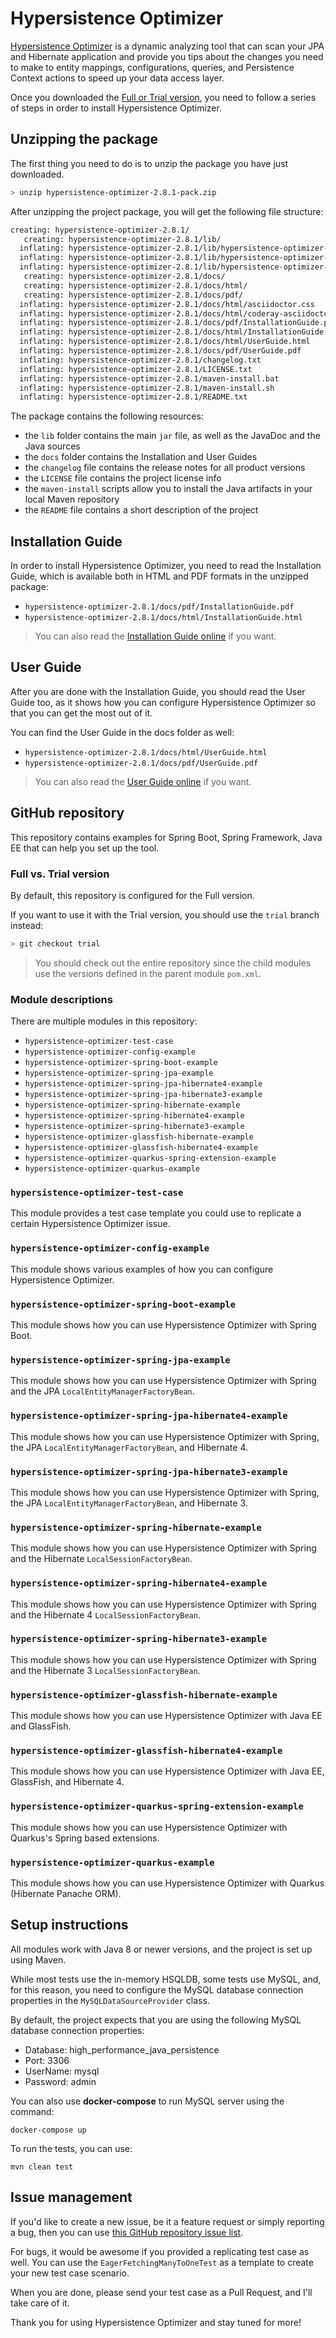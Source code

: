 # Hypersistence Optimizer

[Hypersistence Optimizer](https://vladmihalcea.com/hypersistence-optimizer/) is a dynamic analyzing tool that can scan your JPA and Hibernate application and provide you tips about the changes you need to make to entity mappings, configurations, queries, and Persistence Context actions to speed up your data access layer.

Once you downloaded the [Full or Trial version](https://vladmihalcea.com/hypersistence-optimizer/), you need to follow a series of steps in order to install Hypersistence Optimizer.

## Unzipping the package

The first thing you need to do is to unzip the package you have just downloaded.

```bash
> unzip hypersistence-optimizer-2.8.1-pack.zip
```

After unzipping the project package, you will get the following file structure:

```bash
creating: hypersistence-optimizer-2.8.1/
   creating: hypersistence-optimizer-2.8.1/lib/
  inflating: hypersistence-optimizer-2.8.1/lib/hypersistence-optimizer-2.8.1-javadoc.jar
  inflating: hypersistence-optimizer-2.8.1/lib/hypersistence-optimizer-2.8.1-sources.jar
  inflating: hypersistence-optimizer-2.8.1/lib/hypersistence-optimizer-2.8.1.jar
   creating: hypersistence-optimizer-2.8.1/docs/
   creating: hypersistence-optimizer-2.8.1/docs/html/
   creating: hypersistence-optimizer-2.8.1/docs/pdf/
  inflating: hypersistence-optimizer-2.8.1/docs/html/asciidoctor.css
  inflating: hypersistence-optimizer-2.8.1/docs/html/coderay-asciidoctor.css
  inflating: hypersistence-optimizer-2.8.1/docs/pdf/InstallationGuide.pdf
  inflating: hypersistence-optimizer-2.8.1/docs/html/InstallationGuide.html
  inflating: hypersistence-optimizer-2.8.1/docs/html/UserGuide.html
  inflating: hypersistence-optimizer-2.8.1/docs/pdf/UserGuide.pdf
  inflating: hypersistence-optimizer-2.8.1/changelog.txt
  inflating: hypersistence-optimizer-2.8.1/LICENSE.txt
  inflating: hypersistence-optimizer-2.8.1/maven-install.bat
  inflating: hypersistence-optimizer-2.8.1/maven-install.sh
  inflating: hypersistence-optimizer-2.8.1/README.txt
```

The package contains the following resources:

* the `lib` folder contains the main `jar` file, as well as the JavaDoc and the Java sources
* the `docs` folder contains the Installation and User Guides
* the `changelog` file contains the release notes for all product versions
* the `LICENSE` file contains the project license info
* the `maven-install` scripts allow you to install the Java artifacts in your local Maven repository
* the `README` file contains a short description of the project

## Installation Guide

In order to install Hypersistence Optimizer, you need to read the Installation Guide, which is available both in
HTML and PDF formats in the unzipped package:

* `hypersistence-optimizer-2.8.1/docs/pdf/InstallationGuide.pdf`
* `hypersistence-optimizer-2.8.1/docs/html/InstallationGuide.html`

> You can also read the [Installation Guide online](https://vladmihalcea.com/hypersistence-optimizer/docs/installation-guide/) if you want.

## User Guide

After you are done with the Installation Guide, you should read the User Guide too, as it shows how you can configure
Hypersistence Optimizer so that you can get the most out of it.

You can find the User Guide in the docs folder as well:

* `hypersistence-optimizer-2.8.1/docs/html/UserGuide.html`
* `hypersistence-optimizer-2.8.1/docs/pdf/UserGuide.pdf`

> You can also read the [User Guide online](https://vladmihalcea.com/hypersistence-optimizer/docs/user-guide/) if you want.

## GitHub repository

This repository contains examples for Spring Boot, Spring Framework, Java EE that can help you set up the tool.

### Full vs. Trial version

By default, this repository is configured for the Full version. 

If you want to use it with the Trial version, you should use the `trial` branch instead:

```bash
> git checkout trial
```

> You should check out the entire repository since the child modules use the versions defined in the parent module `pom.xml`.

### Module descriptions

There are multiple modules in this repository:

- `hypersistence-optimizer-test-case`
- `hypersistence-optimizer-config-example`
- `hypersistence-optimizer-spring-boot-example`
- `hypersistence-optimizer-spring-jpa-example`
- `hypersistence-optimizer-spring-jpa-hibernate4-example`
- `hypersistence-optimizer-spring-jpa-hibernate3-example`
- `hypersistence-optimizer-spring-hibernate-example`
- `hypersistence-optimizer-spring-hibernate4-example`
- `hypersistence-optimizer-spring-hibernate3-example`
- `hypersistence-optimizer-glassfish-hibernate-example`
- `hypersistence-optimizer-glassfish-hibernate4-example`
- `hypersistence-optimizer-quarkus-spring-extension-example`
- `hypersistence-optimizer-quarkus-example`

### `hypersistence-optimizer-test-case`

This module provides a test case template you could use to replicate a certain Hypersistence Optimizer issue.

### `hypersistence-optimizer-config-example`

This module shows various examples of how you can configure Hypersistence Optimizer.

### `hypersistence-optimizer-spring-boot-example`

This module shows how you can use Hypersistence Optimizer with Spring Boot.

### `hypersistence-optimizer-spring-jpa-example`

This module shows how you can use Hypersistence Optimizer with Spring and the JPA `LocalEntityManagerFactoryBean`.

### `hypersistence-optimizer-spring-jpa-hibernate4-example`

This module shows how you can use Hypersistence Optimizer with Spring, the JPA `LocalEntityManagerFactoryBean`, and Hibernate 4.

### `hypersistence-optimizer-spring-jpa-hibernate3-example`

This module shows how you can use Hypersistence Optimizer with Spring, the JPA `LocalEntityManagerFactoryBean`, and Hibernate 3.

### `hypersistence-optimizer-spring-hibernate-example`

This module shows how you can use Hypersistence Optimizer with Spring and the Hibernate `LocalSessionFactoryBean`.

### `hypersistence-optimizer-spring-hibernate4-example`

This module shows how you can use Hypersistence Optimizer with Spring and the Hibernate 4 `LocalSessionFactoryBean`.

### `hypersistence-optimizer-spring-hibernate3-example`

This module shows how you can use Hypersistence Optimizer with Spring and the Hibernate 3 `LocalSessionFactoryBean`.

### `hypersistence-optimizer-glassfish-hibernate-example`

This module shows how you can use Hypersistence Optimizer with Java EE and GlassFish.

### `hypersistence-optimizer-glassfish-hibernate4-example`

This module shows how you can use Hypersistence Optimizer with Java EE, GlassFish, and Hibernate 4.

### `hypersistence-optimizer-quarkus-spring-extension-example`

This module shows how you can use Hypersistence Optimizer with Quarkus's Spring based extensions.

### `hypersistence-optimizer-quarkus-example`

This module shows how you can use Hypersistence Optimizer with Quarkus (Hibernate Panache ORM).

## Setup instructions

All modules work with Java 8 or newer versions, and the project is set up using Maven.

While most tests use the in-memory HSQLDB, some tests use MySQL, and, for this reason, you need to configure
the MySQL database connection properties in the `MySQLDataSourceProvider` class.

By default, the project expects that you are using the following MySQL database connection properties:

* Database: high_performance_java_persistence
* Port: 3306
* UserName: mysql
* Password: admin
 
You can also use **docker-compose** to run MySQL server using the command: 

    docker-compose up
    
To run the tests, you can use:

    mvn clean test

## Issue management

If you'd like to create a new issue, be it a feature request or simply reporting a bug, then you can use [this GitHub repository issue list](https://github.com/vladmihalcea/hypersistence-optimizer/issues).

For bugs, it would be awesome if you provided a replicating test case as well. You can use the `EagerFetchingManyToOneTest` as a template to create your new test case scenario.

When you are done, please send your test case as a Pull Request, and I'll take care of it.

Thank you for using Hypersistence Optimizer and stay tuned for more!
